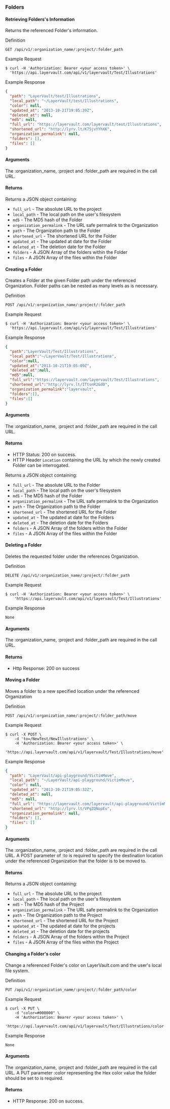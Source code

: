 ### Folders

#### Retrieving Folders's Information

Returns the referenced Folder's information.

 Definition

    GET /api/v1/:organization_name/:project/:folder_path

 Example Request

  ```shell
  $ curl -H 'Authorization: Bearer <your access token>' \
    'https://api.layervault.com/api/v1/layervault/Test/Illustrations'
  ```

 Example Response

```json
{
  "path": "LayerVault/test/Illustrations",
  "local_path": "~/LayerVault/test/Illustrations",
  "color": null,
  "updated_at": "2013-10-21T19:05:39Z",
  "deleted_at": null,
  "md5": null,
  "full_url": "https://layervault.com/layervault/test/Illustrations",
  "shortened_url": "http://lyrv.lt/K75jvYYhXK",
  "organization_permalink": null,
  "folders": [],
  "files": []
}
```

#### Arguments
The :organization_name, :project and :folder_path are required in the call URL.

#### Returns

Returns a JSON object containing:

  - `full_url` - The absolute URL to the project
  - `local_path` - The local path on the user's filesystem
  - `md5` - The MD5 hash of the Folder
  - `organization_permalink` - The URL safe permalink to the Organization
  - `path` - The Organization path to the Folder
  - `shortened_url` - The shortened URL for the Folder
  - `updated_at` - The updated at date for the Folder
  - `deleted_at` - The deletion date for the Folder
  - `folders` - A JSON Array of the folders within the Folder
  - `files` - A JSON Array of the files within the Folder

#### Creating a Folder

Creates a Folder at the given Folder path under the referenced Organization. Folder paths can be nested as many levels as is necessary.

 Definition

    POST /api/v1/:organization_name/:project/:folder_path

 Example Request

  ```shell
  $ curl -H 'Authorization: Bearer <your access token>' \
    'https://api.layervault.com/api/v1/layervault/Test/Illustrations'
  ```

 Example Response

```json
{
  "path":"LayerVault/Test/Illustrations",
  "local_path":"~/LayerVault/Test/Illustrations",
  "color":null,
  "updated_at":"2013-10-21T19:05:09Z",
  "deleted_at":null,
  "md5":null,
  "full_url":"https://layervault.com/layervault/Test/Illustrations",
  "shortened_url":"http://lyrv.lt/ITtsnR2Gd0",
  "organization_permalink":"layervault",
  "folders":[],
  "files":[]
}
```

#### Arguments
The :organization_name, :project and :folder_path are required in the call URL.

#### Returns

- HTTP Status: 200 on success.
- HTTP Header ```Location``` containing the URL by which the newly created Folder can be interrogated.

Returns a JSON object containing:

  - `full_url` - The absolute URL to the Folder
  - `local_path` - The local path on the user's filesystem
  - `md5` - The MD5 hash of the Folder
  - `organization_permalink` - The URL safe permalink to the Organization
  - `path` - The Organization path to the Folder
  - `shortened_url` - The shortened URL for the Folder
  - `updated_at` - The updated at date for the Folders
  - `deleted_at` - The deletion date for the Folders
  - `folders` - A JSON Array of the folders within the Folder
  - `files` - A JSON Array of the files within the Folder

#### Deleting a Folder

Deletes the requested folder under the references Organization.

Definition

    DELETE /api/v1/:organization_name/:project/:folder_path

Example Request

```shell
$ curl -H 'Authorization: Bearer <your access token>' \
    'https://api.layervault.com/api/v1/layervault/Test/Illustrations'
```

Example Response

    None

#### Arguments
The :organization_name, :project and :folder_path are required in the call URL.

#### Returns

- Http Response: 200 on success

#### Moving a Folder

Moves a folder to a new specified location under the referenced Organization

Definition

    POST /api/v1/:organization_name/:project/:folder_path/move

Example Request

```shell
$ curl -X POST \
    -d 'to=/NewTest/NewIllustrations' \
    -H 'Authorization: Bearer <your access token>' \
    'https://api.layervault.com/api/v1/layervault/Test/Illustrations/move'
```

Example Response

```json
{
  "path": "LayerVault/api-playground/VictimMove",
  "local_path": "~/LayerVault/api-playground/VictimMove",
  "color": null,
  "updated_at": "2013-10-21T19:05:32Z",
  "deleted_at": null,
  "md5": null,
  "full_url": "https://layervault.com/layervault/api-playground/VictimMove",
  "shortened_url": "http://lyrv.lt/VPqZQNopEu",
  "organization_permalink": null,
  "folders": [],
  "files": []
}
```

#### Arguments
The :organization_name, :project and :folder_path are required in the call URL. A POST parameter of :to is required to specify the destination location under the referenced Organization that the folder is to be moved to.

#### Returns

Returns a JSON object containing:

  - `full_url` - The absolute URL to the project
  - `local_path` - The local path on the user's filesystem
  - `md5` - The MD5 hash of the Project
  - `organization_permalink` - The URL safe permalink to the Organization
  - `path` - The Organization path to the Project
  - `shortened_url` - The shortened URL for the Project
  - `updated_at` - The updated at date for the projects
  - `deleted_at` - The deletion date for the projects
  - `folders` - A JSON Array of the folders within the Project
  - `files` - A JSON Array of the files within the Project

#### Changing a Folder's color

Change a referenced Folder's color on LayerVault.com and the user's local file system.

Definition

    PUT /api/v1/:organization_name/:project/:folder_path/color

Example Request

```shell
$ curl -X PUT \
    -d "color=#000000" \
    -H 'Authorization: Bearer <your access token>' \
    'https://api.layervault.com/api/v1/layervault/Test/Illustrations/color'
```

Example Response

    None

#### Arguments

The :organization_name, :project and :folder_path are required in the call URL. A PUT parameter :color representing the Hex color value the folder should be set to is required.

#### Returns

- HTTP Response: 200 on success.
